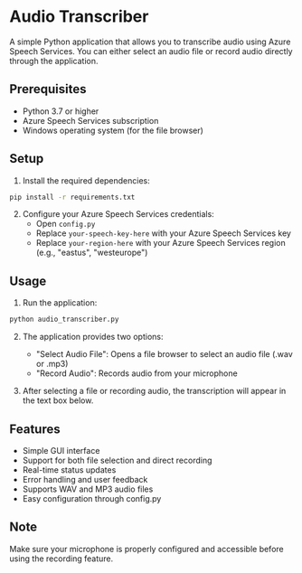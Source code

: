 # Audio Transcriber

A simple Python application that allows you to transcribe audio using Azure Speech Services. You can either select an audio file or record audio directly through the application.

## Prerequisites

- Python 3.7 or higher
- Azure Speech Services subscription
- Windows operating system (for the file browser)

## Setup

1. Install the required dependencies:
```bash
pip install -r requirements.txt
```

2. Configure your Azure Speech Services credentials:
   - Open `config.py`
   - Replace `your-speech-key-here` with your Azure Speech Services key
   - Replace `your-region-here` with your Azure Speech Services region (e.g., "eastus", "westeurope")

## Usage

1. Run the application:
```bash
python audio_transcriber.py
```

2. The application provides two options:
   - "Select Audio File": Opens a file browser to select an audio file (.wav or .mp3)
   - "Record Audio": Records audio from your microphone

3. After selecting a file or recording audio, the transcription will appear in the text box below.

## Features

- Simple GUI interface
- Support for both file selection and direct recording
- Real-time status updates
- Error handling and user feedback
- Supports WAV and MP3 audio files
- Easy configuration through config.py

## Note

Make sure your microphone is properly configured and accessible before using the recording feature. 